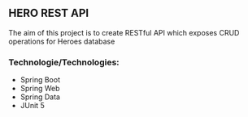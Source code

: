 ## HERO REST API
The aim of this project is to create RESTful API which exposes CRUD operations for Heroes database

### Technologie/Technologies:
* Spring Boot
* Spring Web
* Spring Data
* JUnit 5


